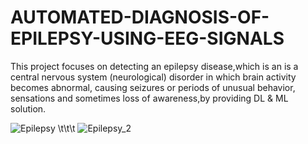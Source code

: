 # AUTOMATED-DIAGNOSIS-OF-EPILEPSY-USING-EEG-SIGNALS

This project focuses on detecting an epilepsy disease,which is an  is a central nervous system (neurological) disorder in which brain activity becomes abnormal, causing seizures or periods of unusual behavior, sensations and sometimes loss of awareness,by providing DL & ML solution.


![Epilepsy](https://user-images.githubusercontent.com/90272634/230714090-4dd97c02-fdba-4b39-900b-2ba8f43199f2.jpg)  \t\t\t  ![Epilepsy_2](https://user-images.githubusercontent.com/90272634/230714210-9f8019ca-27fb-417d-b196-d6ccb8501470.jpg)
